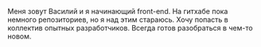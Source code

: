  Меня зовут Василий и я начинающий front-end.
 На гитхабе пока немного репозиториев, но я над этим стараюсь.
 Хочу попасть в коллектив опытных разработчиков.
 Всегда готов разобраться в чем-то новом.
 
